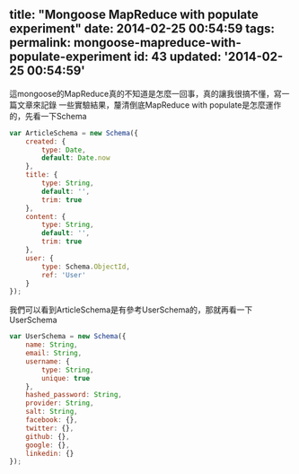 title: "Mongoose MapReduce with populate experiment"
date: 2014-02-25 00:54:59
tags:
permalink: mongoose-mapreduce-with-populate-experiment
id: 43
updated: '2014-02-25 00:54:59'
---



這mongoose的MapReduce真的不知道是怎麼一回事，真的讓我很搞不懂，寫一篇文章來記錄
一些實驗結果，釐清倒底MapReduce with populate是怎麼運作的，先看一下Schema



``` javascript article.js
var ArticleSchema = new Schema({
    created: {
        type: Date,
        default: Date.now
    },
    title: {
        type: String,
        default: '',
        trim: true
    },
    content: {
        type: String,
        default: '',
        trim: true
    },
    user: {
        type: Schema.ObjectId,
        ref: 'User'
    }
});
```

我們可以看到ArticleSchema是有參考UserSchema的，那就再看一下UserSchema

``` javascript user.js
var UserSchema = new Schema({
    name: String,
    email: String,
    username: {
        type: String,
        unique: true
    },
    hashed_password: String,
    provider: String,
    salt: String,
    facebook: {},
    twitter: {},
    github: {},
    google: {},
    linkedin: {}
});
```
